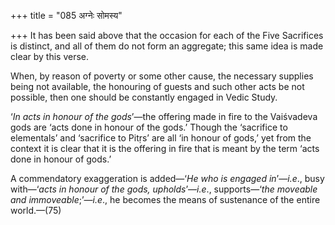 +++
title = "085 अग्नेः सोमस्य"

+++
It has been said above that the occasion for each of the Five Sacrifices
is distinct, and all of them do not form an aggregate; this same idea is
made clear by this verse.

When, by reason of poverty or some other cause, the necessary supplies
being not available, the honouring of guests and such other acts be not
possible, then one should be constantly engaged in Vedic Study.

‘*In acts in honour of the gods*’—the offering made in fire to the
Vaiśvadeva gods are ‘acts done in honour of the gods.’ Though the
‘sacrifice to elementals’ and ‘sacrifice to Pitṛs’ are all ‘in honour of
gods,’ yet from the context it is clear that it is the offering in fire
that is meant by the term ‘acts done in honour of gods.’

A commendatory exaggeration is added—‘*He who is engaged in*’—*i.e*.,
busy with—‘*acts in honour of the gods, upholds*’—*i.e*., supports—‘*the
moveable and immoveable*;’—*i.e*., he becomes the means of sustenance of
the entire world.—(75)


